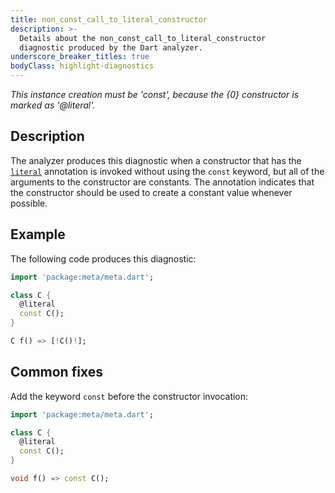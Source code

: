 ```yaml
---
title: non_const_call_to_literal_constructor
description: >-
  Details about the non_const_call_to_literal_constructor
  diagnostic produced by the Dart analyzer.
underscore_breaker_titles: true
bodyClass: highlight-diagnostics
---
```


_This instance creation must be 'const', because the {0} constructor is marked
as '@literal'._

## Description

The analyzer produces this diagnostic when a constructor that has the
[`literal`][meta-literal] annotation is invoked without using the `const`
keyword, but all of the arguments to the constructor are constants. The
annotation indicates that the constructor should be used to create a
constant value whenever possible.

## Example

The following code produces this diagnostic:

```dart
import 'package:meta/meta.dart';

class C {
  @literal
  const C();
}

C f() => [!C()!];
```

## Common fixes

Add the keyword `const` before the constructor invocation:

```dart
import 'package:meta/meta.dart';

class C {
  @literal
  const C();
}

void f() => const C();
```

[meta-literal]: https://pub.dev/documentation/meta/latest/meta/literal-constant.html

